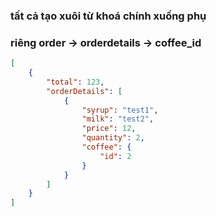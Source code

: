 ### tất cả tạo xuôi từ khoá chính xuống phụ

### riêng order -> orderdetails -> coffee_id

```json
[
    {
        "total": 123,
        "orderDetails": [
            {
                "syrup": "test1",
                "milk": "test2",
                "price": 12,
                "quantity": 2,
                "coffee": {
                    "id": 2
                }
            }
        ]
    }
]
```
